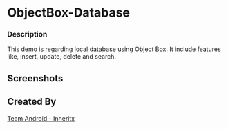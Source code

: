 # ObjectBox-Database

### Description
This demo is regarding local database using Object Box. It include features like, insert, update, delete and search.

## Screenshots


## Created By

[Team Android - Inheritx](https://github.com/android-inheritx)
